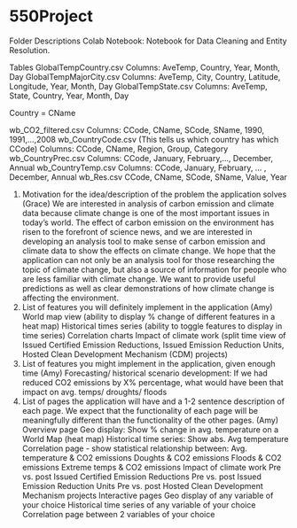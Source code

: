 # 550Project
Folder Descriptions
Colab Notebook: Notebook for Data Cleaning and Entity Resolution.


Tables
GlobalTempCountry.csv
Columns: AveTemp, Country, Year, Month, Day
GlobalTempMajorCity.csv
Columns: AveTemp, City, Country, Latitude, Longitude, Year, Month, Day
GlobalTempState.csv
Columns: AveTemp, State, Country, Year, Month, Day

Country = CName

wb_CO2_filtered.csv
Columns: CCode, CName, SCode, SName, 1990, 1991,...,2008
wb_CountryCode.csv (This tells us which country has which CCode)
Columns: CCode, CName, Region, Group, Category
wb_CountryPrec.csv
Columns: CCode, January, February,..., December, Annual
wb_CountryTemp.csv
Columns: CCode, January, February, … , December, Annual
wb_Res.csv
CCode, CName, SCode, SName, Value, Year

1. Motivation for the idea/description of the problem the application solves (Grace)
We are interested in analysis of carbon emission and climate data because climate change is one of the most important issues in today’s world. The effect of carbon emission on the environment has risen to the forefront of science news, and we are interested in developing an analysis tool to make sense of carbon emission and climate data to show the effects on climate change.
We hope that the application can not only be an analysis tool for those researching the topic of climate change, but also a source of information for people who are less familiar with climate change. We want to provide useful predictions as well as clear demonstrations of how climate change is affecting the environment.
2. List of features you will definitely implement in the application (Amy)
World map view (ability to display % change of different features in a heat map)
Historical times series (ability to toggle features to display in time series)
Correlation charts
Impact of climate work (split time view of Issued Certified Emission Reductions, Issued Emission Reduction Units, Hosted Clean Development Mechanism (CDM) projects)
3. List of features you might implement in the application, given enough time (Amy)
Forecasting/ historical scenario development: If we had reduced CO2 emissions by X% percentage, what would have been that impact on avg. temps/ droughts/ floods
4. List of pages the application will have and a 1-2 sentence description of each page.
We expect that the functionality of each page will be meaningfully different than the
functionality of the other pages. (Amy)
Overview page
Geo display: Show % change in avg. temperature on a World Map (heat map)
Historical time series: Show abs. Avg temperature
Correlation page - show statistical relationship between:
Avg. temperature & CO2 emissions
Doughts & CO2 emissions
Floods & CO2 emissions
Extreme temps & CO2 emissions
Impact of climate work
Pre vs. post Issued Certified Emission Reductions
Pre vs. post Issued Emission Reduction Units
Pre vs. post Hosted Clean Development Mechanism projects
Interactive pages
Geo display of any variable of your choice
Historical time series of any variable of your choice
Correlation page between 2 variables of your choice

